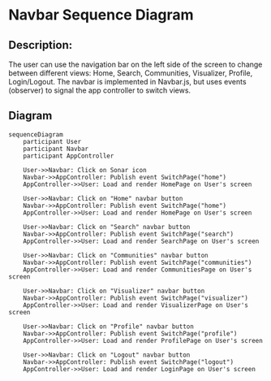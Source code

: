 # Navbar Sequence Diagram

## Description:

The user can use the navigation bar on the left side of the screen to change between different views: Home, Search, Communities, Visualizer, Profile, Login/Logout. The navbar is implemented in Navbar.js, but uses events (observer) to signal the app controller to switch views.

## Diagram

```mermaid
sequenceDiagram
    participant User
    participant Navbar
    participant AppController

    User->>Navbar: Click on Sonar icon
    Navbar->>AppController: Publish event SwitchPage("home")
    AppController->>User: Load and render HomePage on User's screen

    User->>Navbar: Click on "Home" navbar button
    Navbar->>AppController: Publish event SwitchPage("home")
    AppController->>User: Load and render HomePage on User's screen

    User->>Navbar: Click on "Search" navbar button
    Navbar->>AppController: Publish event SwitchPage("search")
    AppController->>User: Load and render SearchPage on User's screen

    User->>Navbar: Click on "Communities" navbar button
    Navbar->>AppController: Publish event SwitchPage("communities")
    AppController->>User: Load and render CommunitiesPage on User's screen

    User->>Navbar: Click on "Visualizer" navbar button
    Navbar->>AppController: Publish event SwitchPage("visualizer")
    AppController->>User: Load and render VisualizerPage on User's screen

    User->>Navbar: Click on "Profile" navbar button
    Navbar->>AppController: Publish event SwitchPage("profile")
    AppController->>User: Load and render ProfilePage on User's screen

    User->>Navbar: Click on "Logout" navbar button
    Navbar->>AppController: Publish event SwitchPage("logout")
    AppController->>User: Load and render LoginPage on User's screen
```
